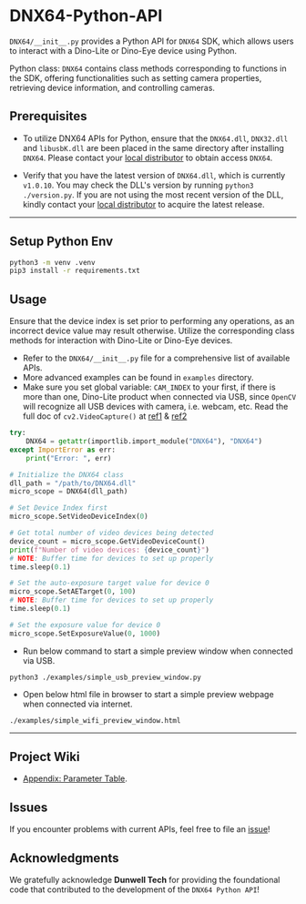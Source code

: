 # DNX64-Python-API

`DNX64/__init__.py` provides a Python API for `DNX64` SDK, which allows users to interact with a Dino-Lite or Dino-Eye device using Python.

Python class: `DNX64` contains class methods corresponding to functions in the SDK, offering functionalities such as setting camera properties, retrieving device information, and controlling cameras.

## Prerequisites

- To utilize DNX64 APIs for Python, ensure that the `DNX64.dll`, `DNX32.dll` and `libusbK.dll` are been placed in the same directory after installing `DNX64`.
  Please contact your [local distributor](https://www.dino-lite.com/contact01.php) to obtain access `DNX64`.

- Verify that you have the latest version of `DNX64.dll`, which is currently `v1.0.10`.
  You may check the DLL's version by running `python3 ./version.py`.
  If you are not using the most recent version of the DLL, kindly contact your [local distributor](https://www.dino-lite.com/contact01.php) to acquire the latest release.

---

## Setup Python Env

```sh
python3 -m venv .venv
pip3 install -r requirements.txt
```

## Usage

Ensure that the device index is set prior to performing any operations, as an incorrect device value may result otherwise.
Utilize the corresponding class methods for interaction with Dino-Lite or Dino-Eye devices.

- Refer to the `DNX64/__init__.py` file for a comprehensive list of available APIs.
- More advanced examples can be found in `examples` directory.
- Make sure you set global variable: `CAM_INDEX` to your first, if there is more than one,
  Dino-Lite product when connected via USB,
  since `OpenCV` will recognize all USB devices with camera, i.e. webcam, etc.
  Read the full doc of `cv2.VideoCapture()` at [ref1](https://docs.opencv.org/4.5.2/d8/dfe/classcv_1_1VideoCapture.html#aabce0d83aa0da9af802455e8cf5fd181)
  & [ref2](https://docs.opencv.org/3.4/dd/d43/tutorial_py_video_display.html)

```py
try:
    DNX64 = getattr(importlib.import_module("DNX64"), "DNX64")
except ImportError as err:
    print("Error: ", err)

# Initialize the DNX64 class
dll_path = "/path/to/DNX64.dll"
micro_scope = DNX64(dll_path)

# Set Device Index first
micro_scope.SetVideoDeviceIndex(0)

# Get total number of video devices being detected
device_count = micro_scope.GetVideoDeviceCount()
print(f"Number of video devices: {device_count}")
# NOTE: Buffer time for devices to set up properly
time.sleep(0.1)

# Set the auto-exposure target value for device 0
micro_scope.SetAETarget(0, 100)
# NOTE: Buffer time for devices to set up properly
time.sleep(0.1)

# Set the exposure value for device 0
micro_scope.SetExposureValue(0, 1000)
```

- Run below command to start a simple preview window when connected via USB.

`python3 ./examples/simple_usb_preview_window.py`

- Open below html file in browser to start a simple preview webpage when connected via internet.

`./examples/simple_wifi_preview_window.html`

---

## Project Wiki

- [Appendix: Parameter Table](https://github.com/dino-lite/DNX64-Python-API/wiki/Appendix:-Parameter-Table).

## Issues

If you encounter problems with current APIs, feel free to file an [issue](https://github.com/dino-lite/DNX64-Python-API/issues)!

## Acknowledgments

We gratefully acknowledge **Dunwell Tech** for providing the foundational code that contributed to the development of the `DNX64 Python API`!
